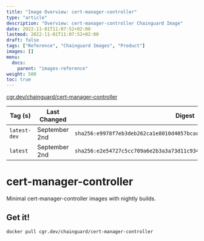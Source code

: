 ```yaml
---
title: "Image Overview: cert-manager-controller"
type: "article"
description: "Overview: cert-manager-controller Chainguard Image"
date: 2022-11-01T11:07:52+02:00
lastmod: 2022-11-01T11:07:52+02:00
draft: false
tags: ["Reference", "Chainguard Images", "Product"]
images: []
menu:
  docs:
    parent: "images-reference"
weight: 500
toc: true
---
```


[cgr.dev/chainguard/cert-manager-controller](https://github.com/chainguard-images/images/tree/main/images/cert-manager-controller)

| Tag (s)       | Last Changed  | Digest                                                                    |
|---------------|---------------|---------------------------------------------------------------------------|
|  `latest-dev` | September 2nd | `sha256:e9978f7eb3deb262ca1e8010d4057bcac66237b96e1e42896d5ca84b5b18a9ee` |
|  `latest`     | September 2nd | `sha256:e2e54727c5cc709a6e2b3a3a73d11c9340df33af8dae5211fc60dbb077081ffc` |

# cert-manager-controller

Minimal cert-manager-controller images with nightly builds.

## Get it!

```shell
docker pull cgr.dev/chainguard/cert-manager-controller
```
